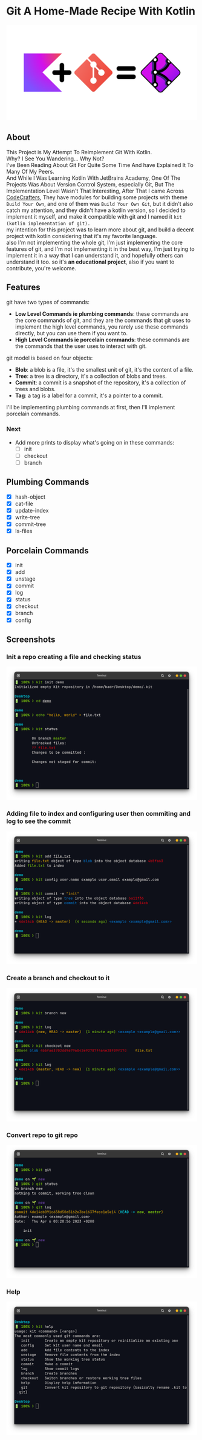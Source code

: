 # Git A Home-Made Recipe With Kotlin
<div align="center">
    <img src="images/logo.png">
</div>

## About

This Project is My Attempt To Reimplement Git With Kotlin.
<br> Why? I See You Wandering... Why Not?\
I've Been Reading About Git For Quite Some Time And have Explained It To Many Of My Peers.\
And While I Was Learning Kotlin With JetBrains Academy, One Of The Projects Was About Version Control System, especially
Git, But The Implementation Level Wasn't That Interesting, After That I came Across [CodeCrafters](https://codecrafters.io/),
They have modules for building some projects with theme `Build Your Own`, and one of them was `Build Your Own Git`,
but it didn't also catch my attention, and they didn't have a kotlin version, so I decided to implement it myself, and make it compatible with git and I named it `kit (kotlin implementation of git).`\
my intention for this project was to learn more about git, and build a decent project with kotlin considering that it's my favorite language.\
also I'm not implementing the whole git, I'm just implementing the core features of git, and I'm not implementing it in the best way, I'm just trying to implement it in a way that I can understand it, and hopefully others can understand it too.
so it's **an educational project**, also if you want to contribute, you're welcome.

## Features

git have two types of commands:
- **Low Level Commands ie plumbing commands**: these commands are the core commands of git, and they are the commands that git uses to implement the high level commands, you rarely use these commands directly, but you can use them if you want to.
- **High Level Commands ie porcelain commands**: these commands are the commands that the user uses to interact with git.

git model is based on four objects:
- **Blob**: a blob is a file, it's the smallest unit of git, it's the content of a file.
- **Tree**: a tree is a directory, it's a collection of blobs and trees.
- **Commit**: a commit is a snapshot of the repository, it's a collection of trees and blobs.
- **Tag**: a tag is a label for a commit, it's a pointer to a commit.

I'll be implementing plumbing commands at first, then I'll implement porcelain commands.

### Next
- Add more prints to display what's going on in these commands:
  - [ ] init
  - [ ] checkout
  - [ ] branch

## Plumbing Commands
- [x] hash-object
- [x] cat-file
- [x] update-index
- [x] write-tree
- [x] commit-tree
- [x] ls-files

## Porcelain Commands
- [x] init
- [x] add
- [x] unstage
- [x] commit
- [x] log
- [x] status
- [x] checkout
- [x] branch
- [x] config
## Screenshots

### Init a repo creating a file and checking status

<div align="center">
    <img src="images/kit-init-status.png">
</div>

### Adding file to index and configuring user then commiting and log to see the commit

<div align="center">
    <img src="images/kit-add-commit.png">
</div>

### Create a branch and checkout to it

<div align="center">
    <img src="images/kit-branch-checkout.png">
</div>

### Convert repo to git repo

<div align="center">
    <img src="images/kit-convert-to-git.png">
</div>

### Help

<div align="center">
    <img src="images/kit-help.png">
</div>